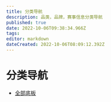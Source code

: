 ```yaml
---
title: 分类导航
description: 品类，品牌，赛事信息分类导航
published: true
date: 2022-10-06T09:38:34.966Z
tags: 
editor: markdown
dateCreated: 2022-10-06T08:09:12.392Z
---
```


# 分类导航


- [全部底板](blades/index)
